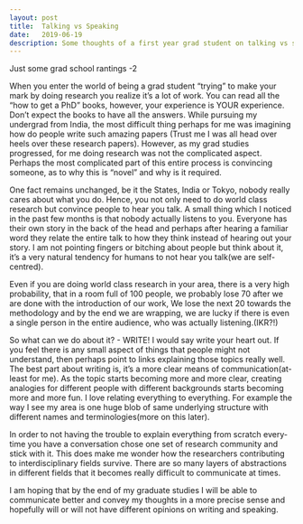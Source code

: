 ```yaml
---
layout: post
title:  Talking vs Speaking
date:   2019-06-19
description: Some thoughts of a first year grad student on talking vs speaking.
---
```

Just some grad school rantings -2

When you enter the world of being a grad student “trying” to make your mark by doing research you realize it’s a lot of work. You can read all the “how to get a PhD” books, however, your experience is YOUR experience. Don’t expect the books to have all the answers. While pursuing my undergrad from India, the most difficult thing perhaps for me was imagining how do people write such amazing papers (Trust me I was all head over heels over these research papers). However, as my grad studies progressed, for me doing research was not the complicated aspect. Perhaps the most complicated part of this entire process is convincing someone, as to why this is “novel” and why is it required.

One fact remains unchanged, be it the States, India or Tokyo, nobody really cares about what you do. Hence, you not only need to do world class research but convince people to hear you talk. A small thing which I noticed in the past few months is that nobody actually listens to you. Everyone has their own story in the back of the head and perhaps after hearing a familiar word they relate the entire talk to how they think instead of hearing out your story. I am not pointing fingers or bitching about people but think about it, it’s a very natural tendency for humans to not hear you talk(we are self-centred).

 Even if you are doing world class research in your area, there is a very high probability, that in a room full of 100 people, we probably lose 70 after we are done with the introduction of our work, We lose the next 20 towards the methodology and by the end we are wrapping, we are lucky if there is even a single person in the entire audience, who was actually listening.(IKR?!)

So what can we do about it? - WRITE! I would say write your heart out. If you feel there is any small aspect of things that people might not understand, then perhaps point to links explaining those topics really well. The best part about writing is, it’s a more clear means of communication(at-least for me). As the topic starts becoming more and more clear, creating analogies for different people with different backgrounds starts becoming more and more fun. I love relating everything to everything. For example the way I see my area is one huge blob of same underlying structure with different names and terminologies(more on this later).

In order to not having the trouble to explain everything from scratch every-time you have a conversation chose one set of research community and stick with it. This does make me wonder how the researchers contributing to interdisciplinary fields survive. There are so many layers of abstractions in different fields that it becomes really difficult to communicate at times.

I am hoping that by the end of my graduate studies I will be able to communicate better and convey my thoughts in a more precise sense and hopefully will or will not have different opinions on writing and speaking.
